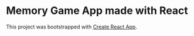 # Memory Game App made with React

This project was bootstrapped with [Create React App](https://github.com/facebook/create-react-app).



